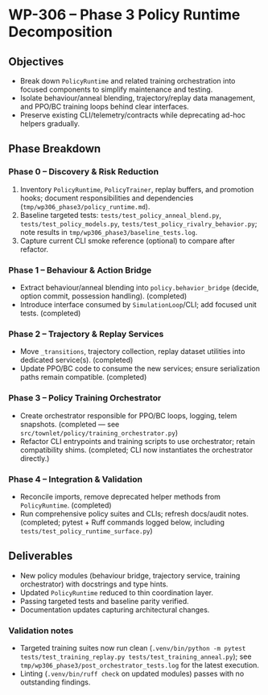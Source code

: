 # WP-306 – Phase 3 Policy Runtime Decomposition

## Objectives
- Break down `PolicyRuntime` and related training orchestration into focused components to simplify maintenance and testing.
- Isolate behaviour/anneal blending, trajectory/replay data management, and PPO/BC training loops behind clear interfaces.
- Preserve existing CLI/telemetry/contracts while deprecating ad-hoc helpers gradually.

## Phase Breakdown

### Phase 0 – Discovery & Risk Reduction
1. Inventory `PolicyRuntime`, `PolicyTrainer`, replay buffers, and promotion hooks; document responsibilities and dependencies (`tmp/wp306_phase3/policy_runtime.md`).
2. Baseline targeted tests: `tests/test_policy_anneal_blend.py`, `tests/test_policy_models.py`, `tests/test_policy_rivalry_behavior.py`; note results in `tmp/wp306_phase3/baseline_tests.log`.
3. Capture current CLI smoke reference (optional) to compare after refactor.

### Phase 1 – Behaviour & Action Bridge
- Extract behaviour/anneal blending into `policy.behavior_bridge` (decide, option commit, possession handling). (completed)
- Introduce interface consumed by `SimulationLoop`/CLI; add focused unit tests. (completed)

### Phase 2 – Trajectory & Replay Services
- Move `_transitions`, trajectory collection, replay dataset utilities into dedicated service(s). (completed)
- Update PPO/BC code to consume the new services; ensure serialization paths remain compatible. (completed)

### Phase 3 – Policy Training Orchestrator
- Create orchestrator responsible for PPO/BC loops, logging, telem snapshots. (completed — see `src/townlet/policy/training_orchestrator.py`)
- Refactor CLI entrypoints and training scripts to use orchestrator; retain compatibility shims. (completed; CLI now instantiates the orchestrator directly.)

### Phase 4 – Integration & Validation
- Reconcile imports, remove deprecated helper methods from `PolicyRuntime`. (completed)
- Run comprehensive policy suites and CLIs; refresh docs/audit notes. (completed; pytest + Ruff commands logged below, including `tests/test_policy_runtime_surface.py`)

## Deliverables
- New policy modules (behaviour bridge, trajectory service, training orchestrator) with docstrings and type hints.
- Updated `PolicyRuntime` reduced to thin coordination layer.
- Passing targeted tests and baseline parity verified.
- Documentation updates capturing architectural changes.



### Validation notes
- Targeted training suites now run clean (`.venv/bin/python -m pytest tests/test_training_replay.py tests/test_training_anneal.py`); see `tmp/wp306_phase3/post_orchestrator_tests.log` for the latest execution.
- Linting (`.venv/bin/ruff check` on updated modules) passes with no outstanding findings.
